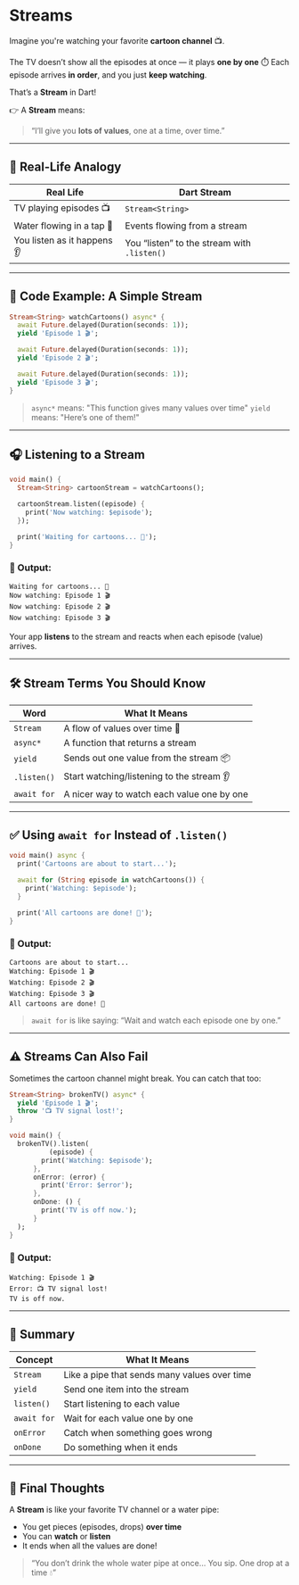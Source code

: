 # Streams

Imagine you're watching your favorite **cartoon channel** 📺.

The TV doesn’t show all the episodes at once — it plays **one by one** ⏱️
Each episode arrives **in order**, and you just **keep watching**.

That’s a **Stream** in Dart!

👉 A **Stream** means:

> “I’ll give you **lots of values**, one at a time, over time.”

---

## 🚰 Real-Life Analogy

| Real Life                   | Dart Stream                                 |
|-----------------------------|---------------------------------------------|
| TV playing episodes 📺      | `Stream<String>`                            |
| Water flowing in a tap 🚰   | Events flowing from a stream                |
| You listen as it happens 👂 | You “listen” to the stream with `.listen()` |

---

## 🧪 Code Example: A Simple Stream

```dart
Stream<String> watchCartoons() async* {
  await Future.delayed(Duration(seconds: 1));
  yield 'Episode 1 🎬';

  await Future.delayed(Duration(seconds: 1));
  yield 'Episode 2 🎬';

  await Future.delayed(Duration(seconds: 1));
  yield 'Episode 3 🎬';
}
```

> `async*` means: "This function gives many values over time"
> `yield` means: "Here’s one of them!"

---

## 🎧 Listening to a Stream

```dart
void main() {
  Stream<String> cartoonStream = watchCartoons();

  cartoonStream.listen((episode) {
    print('Now watching: $episode');
  });

  print('Waiting for cartoons... 🍿');
}
```

### 🧠 Output:

```
Waiting for cartoons... 🍿
Now watching: Episode 1 🎬
Now watching: Episode 2 🎬
Now watching: Episode 3 🎬
```

Your app **listens** to the stream and reacts when each episode (value) arrives.

---

## 🛠️ Stream Terms You Should Know

| Word        | What It Means                              |
|-------------|--------------------------------------------|
| `Stream`    | A flow of values over time 🚰              |
| `async*`    | A function that returns a stream           |
| `yield`     | Sends out one value from the stream 📦     |
| `.listen()` | Start watching/listening to the stream 👂  |
| `await for` | A nicer way to watch each value one by one |

---

## ✅ Using `await for` Instead of `.listen()`

```dart
void main() async {
  print('Cartoons are about to start...');

  await for (String episode in watchCartoons()) {
    print('Watching: $episode');
  }

  print('All cartoons are done! 🎉');
}
```

### 🧠 Output:

```
Cartoons are about to start...
Watching: Episode 1 🎬
Watching: Episode 2 🎬
Watching: Episode 3 🎬
All cartoons are done! 🎉
```

> `await for` is like saying: “Wait and watch each episode one by one.”

---

## ⚠️ Streams Can Also Fail

Sometimes the cartoon channel might break. You can catch that too:

```dart
Stream<String> brokenTV() async* {
  yield 'Episode 1 🎬';
  throw '📺 TV signal lost!';
}

void main() {
  brokenTV().listen(
          (episode) {
        print('Watching: $episode');
      },
      onError: (error) {
        print('Error: $error');
      },
      onDone: () {
        print('TV is off now.');
      }
  );
}
```

### 🧠 Output:

```
Watching: Episode 1 🎬
Error: 📺 TV signal lost!
TV is off now.
```

---

## 🧃 Summary

| Concept     | What It Means                                |
|-------------|----------------------------------------------|
| `Stream`    | Like a pipe that sends many values over time |
| `yield`     | Send one item into the stream                |
| `listen()`  | Start listening to each value                |
| `await for` | Wait for each value one by one               |
| `onError`   | Catch when something goes wrong              |
| `onDone`    | Do something when it ends                    |

---

## 🎉 Final Thoughts

A **Stream** is like your favorite TV channel or a water pipe:

* You get pieces (episodes, drops) **over time**
* You can **watch** or **listen**
* It ends when all the values are done!

> “You don’t drink the whole water pipe at once… You sip. One drop at a time 💧”


